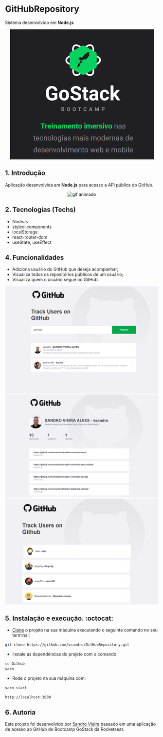 # GitHubRepository
Sistema desenvolvido em **Node.js** 

<p align='center'>
<img src='./GoStack.png' alt='logo do treinamento'> 
</p>


## 1. Introdução

Aplicação desenvolvida em **Node.js** para acesso a API pública do GitHub.

<p align='center'>
<img src='https://i.giphy.com/media/WOg7qdA8bRrWutWH9Z/giphy.gif' alt='gif animado'> 
</p>

## 2. Tecnologias (Techs)

- NodeJs
- styled-components
- localStorage
- react-router-dom
- useState, useEffect


## 4. Funcionalidades

- Adiciona usuário do GitHub que deseja acompanhar;
- Visualiza todos os repositórios públicos de um usuário;
- Visualiza quem o usuário segue no GitHub.

<p align='center'>
<img src='./page-app1.png' alt='page app'> 
<img src='./page-app2.png' alt='page app'> 
<img src='./page-app3.png' alt='page app'>
</p>


## 5. Instalação e execução. :octocat:

- [Clone](https://help.github.com/articles/cloning-a-repository/) o projeto na sua máquina executando o seguinte comando no seu terminal:

```sh
git clone https://github.com/vsandro/GitHubRepository.git
```

- Instale as dependências do projeto com o comando:

```sh
cd Github
yarn
```

- Rode o projeto na sua máquina com:

```sh
yarn start
```


```sh
http://localhost:3000
```

## 6. Autoria

Este projeto foi desenvolvido por [Sandro Vieira](https://www.linkedin.com/in/vsandro) baseado em uma aplicação de acesso ao GitHub do Bootcamp GoStack da Rocketseat.



